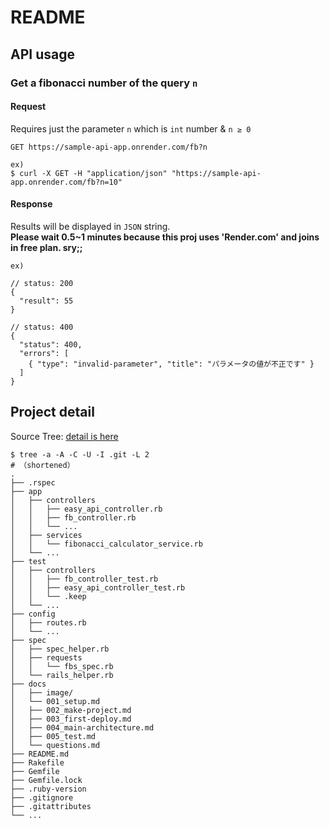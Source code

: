 # README

## API usage
### Get a fibonacci number of the query `n`
#### Request
Requires just the parameter `n`  which is `int` number & `n ≥ 0`
```
GET https://sample-api-app.onrender.com/fb?n

ex)
$ curl -X GET -H "application/json" "https://sample-api-app.onrender.com/fb?n=10"
```

#### Response
Results will be displayed in `JSON` string.  
**Please wait 0.5~1 minutes because this proj uses 'Render.com' and joins in free plan. sry;;**
```
ex)

// status: 200
{
  "result": 55
}

// status: 400
{
  "status": 400,
  "errors": [
    { "type": "invalid-parameter", "title": "パラメータの値が不正です" }
  ]
}
```

## Project detail
Source Tree: [detail is here](./docs/document.md)

```
$ tree -a -A -C -U -I .git -L 2
# （shortened）
.
├── .rspec
├── app
│   ├── controllers
│   │   ├── easy_api_controller.rb
│   │   ├── fb_controller.rb
│   │   └── ...
│   ├── services
│   │   └── fibonacci_calculator_service.rb
│   └── ...
├── test
│   ├── controllers
│   │   ├── fb_controller_test.rb
│   │   ├── easy_api_controller_test.rb
│   │   └── .keep
│   └── ...
├── config
│   ├── routes.rb
│   └── ...
├── spec
│   ├── spec_helper.rb
│   ├── requests
│   │   └── fbs_spec.rb
│   └── rails_helper.rb
├── docs
│   ├── image/
│   └── 001_setup.md
│   ├── 002_make-project.md
│   ├── 003_first-deploy.md
│   ├── 004_main-architecture.md
│   ├── 005_test.md
│   └── questions.md
├── README.md
├── Rakefile
├── Gemfile
├── Gemfile.lock
├── .ruby-version
├── .gitignore
├── .gitattributes
└── ...
```

<!-- 
This README would normally document whatever steps are necessary to get the
application up and running.

Things you may want to cover:

* Ruby version

* System dependencies

* Configuration

* Database creation

* Database initialization

* How to run the test suite

* Services (job queues, cache servers, search engines, etc.)

* Deployment instructions

* ... -->
